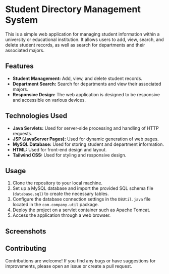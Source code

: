 # Student Directory Management System

This is a simple web application for managing student information within a university or educational institution. It allows users to add, view, search, and delete student records, as well as search for departments and their associated majors.

## Features

- **Student Management:** Add, view, and delete student records.
- **Department Search:** Search for departments and view their associated majors.
- **Responsive Design:** The web application is designed to be responsive and accessible on various devices.

## Technologies Used

- **Java Servlets:** Used for server-side processing and handling of HTTP requests.
- **JSP (JavaServer Pages):** Used for dynamic generation of web pages.
- **MySQL Database:** Used for storing student and department information.
- **HTML:** Used for front-end design and layout.
- **Tailwind CSS:** Used for styling and responsive design.

## Usage

1. Clone the repository to your local machine.
2. Set up a MySQL database and import the provided SQL schema file (`database.sql`) to create the necessary tables.
3. Configure the database connection settings in the `DBUtil.java` file located in the `com.company.util` package.
4. Deploy the project on a servlet container such as Apache Tomcat.
5. Access the application through a web browser.

## Screenshots


## Contributing

Contributions are welcome! If you find any bugs or have suggestions for improvements, please open an issue or create a pull request.
